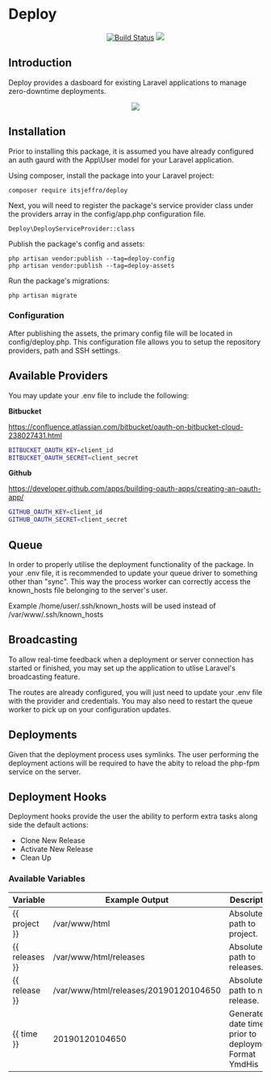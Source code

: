 # Deploy

<p align="center">
    <a href="https://travis-ci.org/itsjeffro/deploy"><img src="https://travis-ci.org/itsjeffro/deploy.svg?branch=master" alt="Build Status"></a>
    <a href="https://packagist.org/packages/itsjeffro/deploy"><img src="https://poser.pugx.org/itsjeffro/deploy/license.svg"></a>
</p>

## Introduction
Deploy provides a dasboard for existing Laravel applications to manage zero-downtime deployments.

<p align="center">
    <img src="https://res.cloudinary.com/dz4tjswiv/image/upload/v1547982989/deploy.png">
</p>

## Installation
Prior to installing this package, it is assumed you have already configured an auth gaurd with the App\User model for your Laravel application. 

Using composer, install the package into your Laravel project:
```
composer require itsjeffro/deploy
```

Next, you will need to register the package's service provider class under the providers array 
in the config/app.php configuration file.

```
Deploy\DeployServiceProvider::class
```

Publish the package's config and assets:
```
php artisan vendor:publish --tag=deploy-config
php artisan vendor:publish --tag=deploy-assets
```

Run the package's migrations:
```
php artisan migrate
```

### Configuration
After publishing the assets, the primary config file will be located in config/deploy.php. This configuration file allows
you to setup the repository providers, path and SSH settings.

## Available Providers

You may update your .env file to include the following:

__Bitbucket__

https://confluence.atlassian.com/bitbucket/oauth-on-bitbucket-cloud-238027431.html
```bash
BITBUCKET_OAUTH_KEY=client_id
BITBUCKET_OAUTH_SECRET=client_secret
```
__Github__

https://developer.github.com/apps/building-oauth-apps/creating-an-oauth-app/
```bash
GITHUB_OAUTH_KEY=client_id
GITHUB_OAUTH_SECRET=client_secret
```

## Queue
In order to properly utilise the deployment functionality of the package. In your .env file, it is recommended to 
update your queue driver to something other than "sync". This way the process worker can correctly access the 
known_hosts file belonging to the server's user. 

Example /home/user/.ssh/known_hosts will be used instead of /var/www/.ssh/known_hosts

## Broadcasting
To allow real-time feedback when a deployment or server connection has started or finished, you may set up the application 
to utlise Laravel's broadcasting feature.

The routes are already configured, you will just need to update your .env file with the provider and credentials. You may also need to restart the queue worker 
to pick up on your configuration updates.

## Deployments
Given that the deployment process uses symlinks. The user performing the deployment actions will be required to have the abity to reload the php-fpm service on the server.

## Deployment Hooks
Deployment hooks provide the user the ability to perform extra tasks along side the default actions:

- Clone New Release
- Activate New Release
- Clean Up

### Available Variables
| Variable | Example Output | Description |
|----------|----------------|-------------|
| {{ project }} | /var/www/html | Absolute path to project. |
| {{ releases }} | /var/www/html/releases | Absolute path to releases. |
| {{ release }} | /var/www/html/releases/20190120104650 | Absolute path to new release. |
| {{ time }} | 20190120104650 | Generated date time prior to deployment. Format YmdHis |
